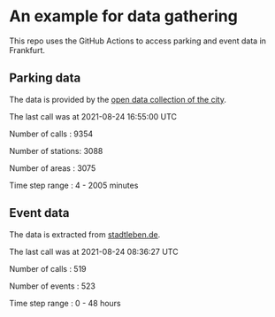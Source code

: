 # An example for data gathering

This repo uses the GitHub Actions to access parking and event data in Frankfurt.

## Parking data
The data is provided by the [open data collection of the city](https://www.offenedaten.frankfurt.de/).

The last call was at 2021-08-24 16:55:00 UTC

Number of calls   : 9354

Number of stations: 3088

Number of areas   : 3075

Time step range   :    4 - 2005 minutes


## Event data
The data is extracted from [stadtleben.de](https://stadtleben.de/frankfurt/).

The last call was at 2021-08-24 08:36:27 UTC

Number of calls   : 519

Number of events  : 523

Time step range   :   0 -  48 hours

